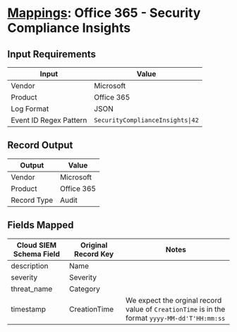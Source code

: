 # [Mappings](README.md): Office 365 - Security Compliance Insights

## Input Requirements

|Input|Value|
|-----|-----|
|Vendor|Microsoft|
|Product|Office 365|
|Log Format|JSON|
|Event ID Regex Pattern|`SecurityComplianceInsights\|42`|

## Record Output

|Output|Value|
|------|-----|
|Vendor|Microsoft|
|Product|Office 365|
|Record Type|Audit|

## Fields Mapped

|Cloud SIEM Schema Field|Original Record Key|Notes|
|-----------------------|-------------------|-----|
|description|Name||
|severity|Severity||
|threat_name|Category||
|timestamp|CreationTime|We expect the orginal record value of `CreationTime` is in the format `yyyy-MM-dd'T'HH:mm:ss`|

